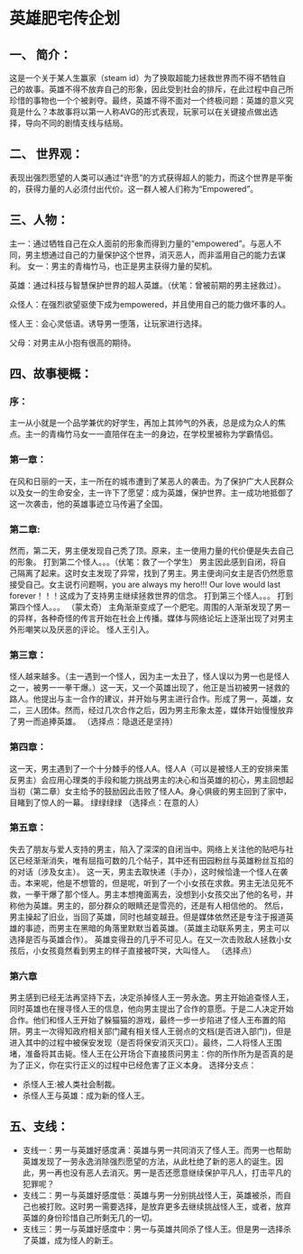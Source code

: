 # 英雄肥宅传企划

## 一、	简介：
这是一个关于某人生赢家（steam id）为了换取超能力拯救世界而不得不牺牲自己的故事。英雄不得不放弃自己的形象，因此受到社会的排斥，在此过程中自己所珍惜的事物也一个个被剥夺。最终，英雄不得不面对一个终极问题：英雄的意义究竟是什么？本故事将以第一人称AVG的形式表现，玩家可以在关键接点做出选择，导向不同的剧情支线与结局。

## 二、	世界观：
表现出强烈愿望的人类可以通过“许愿”的方式获得超人的能力，而这个世界是平衡的，获得力量的人必须付出代价。这一群人被人们称为“Empowered”。

## 三、人物：
主一：通过牺牲自己在众人面前的形象而得到力量的“empowered”。与恶人不同，男主想通过自己的力量保护这个世界，消灭恶人，而非滥用自己的能力去谋利。
女一：男主的青梅竹马，也正是男主获得力量的契机。

英雄：通过科技与智慧保护世界的超人英雄。（伏笔：曾被前期的男主拯救过）。

众怪人：在强烈欲望驱使下成为empowered，并且使用自己的能力做坏事的人。

怪人王：会心灵低语。诱导男一堕落，让玩家进行选择。

父母：对男主从小抱有很高的期待。

## 四、故事梗概：
### 序：
主一从小就是一个品学兼优的好学生，再加上其帅气的外表，总是成为众人的焦点。主一的青梅竹马女一一直陪伴在主一的身边，在学校里被称为学霸情侣。

### 第一章：
在风和日丽的一天，主一所在的城市遭到了某恶人的袭击。为了保护广大人民群众以及女一的生命安全，主一许下了愿望：成为英雄，保护世界。主一成功地抵御了这一次袭击，他的英雄事迹立马传遍了全国。

### 第二章:
然而，第二天，男主便发现自己秃了顶。原来，主一使用力量的代价便是失去自己的形象。
打到第二个怪人。。。（伏笔：救了一个学生）
男主因此感到自闭，将自己隔离了起来。这时女主发现了异常，找到了男主。男主便询问女主是否仍然愿意接受自己。女主说冇问题啊，you are always my hero!!! Our love would last forever！！！这成为了支持男主继续拯救世界的信念。
打到第三个怪人。。。
打到第四个怪人。。。
（蒙太奇）
主角渐渐变成了一个肥宅。周围的人渐渐发现了男一的异样，各种奇怪的传言开始在社会上传播。媒体与网络论坛上逐渐出现了对男主外形嘲笑以及厌恶的评论。
怪人王引入。

### 第三章：
怪人越来越多。（主一遇到一个怪人，因为主一太丑了，怪人误以为男一也是怪人之一，被男一一拳干爆。）这一天，又一个英雄出现了，他正是当初被男一拯救的路人。他提出与主一合作的建议，并开始与男主进行合作。形成了男一，英雄，女二，三人团体。然而，经过几次合作之后，因为男主形象太差，媒体开始慢慢放弃了男一而追捧英雄。
（选择点：隐退还是坚持）

### 第四章：
这一天，男主遇到了一个十分棘手的怪人A。怪人A（可以是被怪人王的安排来策反男主）会应用心理类的手段和能力挑战男主的决心和当英雄的初心，男主回想起当初（第二章）女主给予的鼓励因此击败了怪人A。身心俱疲的男主回到了家中，目睹到了惊人的一幕。
绿绿绿绿
（选择点：在意的人）

### 第五章：
失去了朋友与爱人支持的男主，陷入了深深的自闭当中。网络上关注他的贴吧与社区已经渐渐消失，唯有屈指可数的几个帖子，其中还有田园粉丝与英雄粉丝互掐的的对话（涉及女主）。
这一天，男主去取快递（手办），这时候恰逢一个怪人在袭击。本来呢，他是不想管的，但是呢，听到了一个小女孩在求救。男主无法见死不救，一拳干爆了那个怪人。男主本想掩面离去，没想到小女孩交出了他的名号，并称他为英雄。男主的，部分群众的眼睛还是雪亮的，还是有人相信他的。
然后，男主操起了旧业，当回了英雄，同时也越变越丑。但是媒体依然还是专注于报道英雄的事迹，而男主在黑暗的角落里默默当着英雄。（英雄主动联系男主，男主可以选择是否与英雄合作）。
英雄变得丑的几乎不可见人。在又一次击败敌人拯救小女孩后，小女孩竟然看到男主的样子直接被吓哭，大叫怪人。
（选择点）

### 第六章
男主感到已经无法再坚持下去，决定杀掉怪人王一劳永逸。男主开始追查怪人王，同时英雄也在搜寻怪人王的信息，他向男主提出了合作的意愿。于是二人决定开始合作。他们和怪人王开始了躲猫猫的游戏，最终一步一步陷进了怪人王布置的陷阱。男主一次得知政府相关部门藏有相关怪人王弱点的文档(是否进入部门)，但是进入其中的过程中被保安发现（是否将保安消灭灭口）。最终，二人将怪人王围堵，准备将其击毙。怪人王在公开场合下直接质问男主：你的所作所为是否真的是为了正义，你在实行正义的过程中已经危害了正义本身。
选择分支点：
+ 杀怪人王:被人类社会制裁。
+ 杀怪人王与英雄：成为新的怪人王。

## 五、支线：
+ 支线一：男一与英雄好感度满：英雄与男一共同消灭了怪人王。而男一也帮助英雄发现了一劳永逸消除强烈愿望的方法，从此杜绝了新的恶人的诞生。因此，男一再也没有恶人去消灭。男一是否还愿意继续保护平凡人，打击平凡的犯罪呢？
+ 支线二：男一与英雄好感度低：英雄与男一分别挑战怪人王，英雄被杀，而自己也被打败。这时男一需要选择，是放弃更多去继续挑战怪人王，或者，放弃英雄的身份珍惜自己所剩无几的一切。
+ 支线三：男一与英雄好感度中：男一与英雄共同杀了怪人王。但是男一选择杀了英雄，成为怪人的新王。
